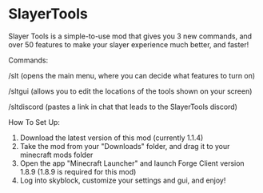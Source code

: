 # SlayerTools
Slayer Tools is a simple-to-use mod that gives you 3 new commands, and over 50 features to make your slayer experience much better, and faster!

Commands:

/slt (opens the main menu, where you can decide what features to turn on)

/sltgui (allows you to edit the locations of the tools shown on your screen)

/sltdiscord (pastes a link in chat that leads to the SlayerTools discord)

How To Set Up:

1. Download the latest version of this mod (currently 1.1.4)
2. Take the mod from your "Downloads" folder, and drag it to your minecraft mods folder
3. Open the app "Minecraft Launcher" and launch Forge Client version 1.8.9 (1.8.9 is required for this mod)
4. Log into skyblock, customize your settings and gui, and enjoy!
